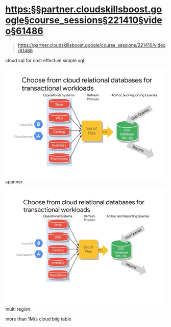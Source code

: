 # <https:§§partner.cloudskillsboost.google§course_sessions§221410§video§61486>
> <https://partner.cloudskillsboost.google/course_sessions/221410/video/61486>
        

cloud sql for cost effective simple sql

![](2022-03-24-06-33-38.png)
spanner

![](2022-03-24-06-33-45.png)
multi region

more than 1M/s
cloud biig table

